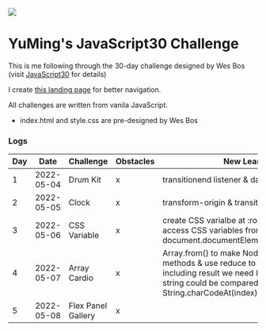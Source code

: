 ﻿![](https://javascript30.com/images/JS3-social-share.png)

# YuMing's JavaScript30 Challenge
This is me following through the 30-day challenge designed by Wes Bos (visit [JavaScript30](https://JavaScript30.com) for details)

I create [this landing page](https://yumingchang1991.github.io/JavaScript30/) for better navigation.

All challenges are written from vanila JavaScript.
- index.html and style.css are pre-designed by Wes Bos

### Logs
| Day | Date       | Challenge          | Obstacles | New Learnings                                     |
| --- | ---------- | ------------------ | --------- | ------------------------------------------------- |
|  1  | 2022-05-04 | Drum Kit           | x         | transitionend listener & dataset in querySelector |
|  2  | 2022-05-05 | Clock              | x         | transform-origin & transition |
|  3  | 2022-05-06 | CSS Variable       | x         | create CSS varialbe at :root{} with -- prefix & access CSS variables from JavaScript using document.documentElement.style.setProperty() |
|  4  | 2022-05-07 | Array Cardio       | x         | Array.from() to make NodeList with full array methods & use reduce to return an object including result we need & use Array.sort() and string could be compared directly without using String.charCodeAt(index) |
|  5  | 2022-05-08 | Flex Panel Gallery | x         | 
